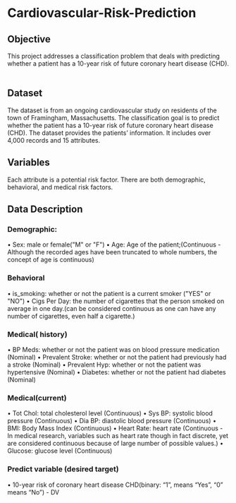 # Cardiovascular-Risk-Prediction

## Objective
This project addresses a classification problem that deals with predicting whether a patient has a 10-year risk of future coronary heart disease (CHD).<br><br>

## Dataset
The dataset is from an ongoing cardiovascular study on residents of the town of Framingham, Massachusetts. The classification goal is to predict whether the patient has a 10-year risk of future coronary heart disease (CHD). The dataset provides the patients’ information. It includes over 4,000 records and 15 attributes.


## Variables
Each attribute is a potential risk factor. There are both demographic, behavioral, and medical risk factors.


## Data Description
### Demographic:
• Sex: male or female("M" or "F")
• Age: Age of the patient;(Continuous - Although the recorded ages have been truncated to whole numbers, the concept of age is continuous)

### Behavioral
• is_smoking: whether or not the patient is a current smoker ("YES" or "NO")
• Cigs Per Day: the number of cigarettes that the person smoked on average in one day.(can be considered continuous as one can have any number of cigarettes, even half a cigarette.)

### Medical( history)
• BP Meds: whether or not the patient was on blood pressure medication (Nominal)
• Prevalent Stroke: whether or not the patient had previously had a stroke (Nominal)
• Prevalent Hyp: whether or not the patient was hypertensive (Nominal)
• Diabetes: whether or not the patient had diabetes (Nominal)

### Medical(current)
• Tot Chol: total cholesterol level (Continuous)
• Sys BP: systolic blood pressure (Continuous)
• Dia BP: diastolic blood pressure (Continuous)
• BMI: Body Mass Index (Continuous)
• Heart Rate: heart rate (Continuous - In medical research, variables such as heart rate though in fact discrete, yet are considered continuous because of large number of possible values.)
• Glucose: glucose level (Continuous)

### Predict variable (desired target)
• 10-year risk of coronary heart disease CHD(binary: “1”, means “Yes”, “0” means “No”) - DV
